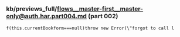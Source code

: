 ### kb/previews_full/flows__master-first__master-only@auth.har.part004.md (part 002)

```md
f(this.currentBookform===null)throw new Error(\"forgot to call l
```

```
